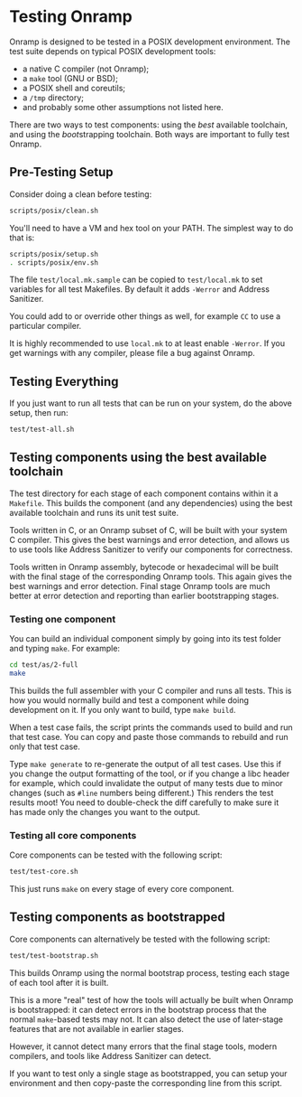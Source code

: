# Testing Onramp

Onramp is designed to be tested in a POSIX development environment. The test suite depends on typical POSIX development tools:

- a native C compiler (not Onramp);
- a `make` tool (GNU or BSD);
- a POSIX shell and coreutils;
- a `/tmp` directory;
- and probably some other assumptions not listed here.

There are two ways to test components: using the *best* available toolchain, and using the *boot*strapping toolchain. Both ways are important to fully test Onramp.



## Pre-Testing Setup

Consider doing a clean before testing:

```sh
scripts/posix/clean.sh
```

You'll need to have a VM and hex tool on your PATH. The simplest way to do that is:

```sh
scripts/posix/setup.sh
. scripts/posix/env.sh
```

The file `test/local.mk.sample` can be copied to `test/local.mk` to set variables for all test Makefiles. By default it adds `-Werror` and Address Sanitizer.

You could add to or override other things as well, for example `CC` to use a particular compiler.

It is highly recommended to use `local.mk` to at least enable `-Werror`. If you get warnings with any compiler, please file a bug against Onramp.



## Testing Everything

If you just want to run all tests that can be run on your system, do the above setup, then run:

```sh
test/test-all.sh
```



## Testing components using the best available toolchain

The test directory for each stage of each component contains within it a `Makefile`. This builds the component (and any dependencies) using the best available toolchain and runs its unit test suite.

Tools written in C, or an Onramp subset of C, will be built with your system C compiler. This gives the best warnings and error detection, and allows us to use tools like Address Sanitizer to verify our components for correctness.

Tools written in Onramp assembly, bytecode or hexadecimal will be built with the final stage of the corresponding Onramp tools. This again gives the best warnings and error detection. Final stage Onramp tools are much better at error detection and reporting than earlier bootstrapping stages.



### Testing one component

You can build an individual component simply by going into its test folder and typing `make`. For example:

```sh
cd test/as/2-full
make
```

This builds the full assembler with your C compiler and runs all tests. This is how you would normally build and test a component while doing development on it. If you only want to build, type `make build`.

When a test case fails, the script prints the commands used to build and run that test case. You can copy and paste those commands to rebuild and run only that test case.

Type `make generate` to re-generate the output of all test cases. Use this if you change the output formatting of the tool, or if you change a libc header for example, which could invalidate the output of many tests due to minor changes (such as `#line` numbers being different.) This renders the test results moot! You need to double-check the diff carefully to make sure it has made only the changes you want to the output.



### Testing all core components

Core components can be tested with the following script:

```sh
test/test-core.sh
```

This just runs `make` on every stage of every core component.



## Testing components as bootstrapped

Core components can alternatively be tested with the following script:

```sh
test/test-bootstrap.sh
```

This builds Onramp using the normal bootstrap process, testing each stage of each tool after it is built.

This is a more "real" test of how the tools will actually be built when Onramp is bootstrapped: it can detect errors in the bootstrap process that the normal `make`-based tests may not. It can also detect the use of later-stage features that are not available in earlier stages.

However, it cannot detect many errors that the final stage tools, modern compilers, and tools like Address Sanitizer can detect.

If you want to test only a single stage as bootstrapped, you can setup your environment and then copy-paste the corresponding line from this script.

